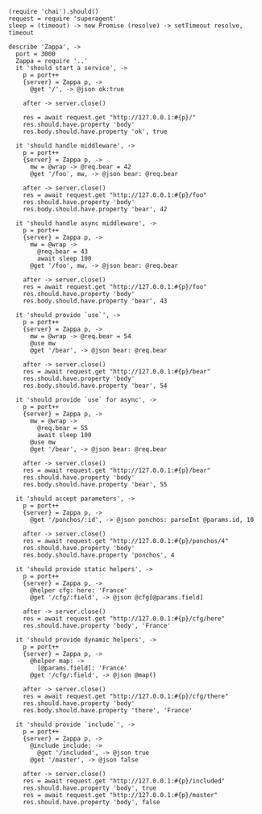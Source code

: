     (require 'chai').should()
    request = require 'superagent'
    sleep = (timeout) -> new Promise (resolve) -> setTimeout resolve, timeout

    describe 'Zappa', ->
      port = 3000
      Zappa = require '..'
      it 'should start a service', ->
        p = port++
        {server} = Zappa p, ->
          @get '/', -> @json ok:true

        after -> server.close()

        res = await request.get "http://127.0.0.1:#{p}/"
        res.should.have.property 'body'
        res.body.should.have.property 'ok', true

      it 'should handle middleware', ->
        p = port++
        {server} = Zappa p, ->
          mw = @wrap -> @req.bear = 42
          @get '/foo', mw, -> @json bear: @req.bear

        after -> server.close()
        res = await request.get "http://127.0.0.1:#{p}/foo"
        res.should.have.property 'body'
        res.body.should.have.property 'bear', 42

      it 'should handle async middleware', ->
        p = port++
        {server} = Zappa p, ->
          mw = @wrap ->
            @req.bear = 43
            await sleep 100
          @get '/foo', mw, -> @json bear: @req.bear

        after -> server.close()
        res = await request.get "http://127.0.0.1:#{p}/foo"
        res.should.have.property 'body'
        res.body.should.have.property 'bear', 43

      it 'should provide `use`', ->
        p = port++
        {server} = Zappa p, ->
          mw = @wrap -> @req.bear = 54
          @use mw
          @get '/bear', -> @json bear: @req.bear

        after -> server.close()
        res = await request.get "http://127.0.0.1:#{p}/bear"
        res.should.have.property 'body'
        res.body.should.have.property 'bear', 54

      it 'should provide `use` for async', ->
        p = port++
        {server} = Zappa p, ->
          mw = @wrap ->
            @req.bear = 55
            await sleep 100
          @use mw
          @get '/bear', -> @json bear: @req.bear

        after -> server.close()
        res = await request.get "http://127.0.0.1:#{p}/bear"
        res.should.have.property 'body'
        res.body.should.have.property 'bear', 55

      it 'should accept parameters', ->
        p = port++
        {server} = Zappa p, ->
          @get '/ponchos/:id', -> @json ponchos: parseInt @params.id, 10

        after -> server.close()
        res = await request.get "http://127.0.0.1:#{p}/ponchos/4"
        res.should.have.property 'body'
        res.body.should.have.property 'ponchos', 4

      it 'should provide static helpers', ->
        p = port++
        {server} = Zappa p, ->
          @helper cfg: here: 'France'
          @get '/cfg/:field', -> @json @cfg[@params.field]

        after -> server.close()
        res = await request.get "http://127.0.0.1:#{p}/cfg/here"
        res.should.have.property 'body', 'France'

      it 'should provide dynamic helpers', ->
        p = port++
        {server} = Zappa p, ->
          @helper map: ->
            [@params.field]: 'France'
          @get '/cfg/:field', -> @json @map()

        after -> server.close()
        res = await request.get "http://127.0.0.1:#{p}/cfg/there"
        res.should.have.property 'body'
        res.body.should.have.property 'there', 'France'

      it 'should provide `include`', ->
        p = port++
        {server} = Zappa p, ->
          @include include: ->
            @get '/included', -> @json true
          @get '/master', -> @json false

        after -> server.close()
        res = await request.get "http://127.0.0.1:#{p}/included"
        res.should.have.property 'body', true
        res = await request.get "http://127.0.0.1:#{p}/master"
        res.should.have.property 'body', false
